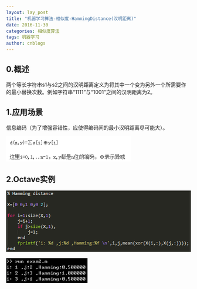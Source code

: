 ```yaml
---
layout: lay_post
title: "机器学习算法-相似度-HammingDistance(汉明距离)"
date: 2016-11-30
categories: 相似度算法
tags: 机器学习
author: cnblogs
---
```


## 0.概述

两个等长字符串s1与s2之间的汉明距离定义为将其中一个变为另外一个所需要作的最小替换次数。例如字符串“1111”与“1001”之间的汉明距离为2。
<!-- more -->

## 1.应用场景

信息编码（为了增强容错性，应使得编码间的最小汉明距离尽可能大）。

![公式](/images/算法/汉明距离/公式.png)

## 2.Octave实例

![octave](/images/算法/汉明距离/octave.png)

![octave_result](/images/算法/汉明距离/octave_result.png)